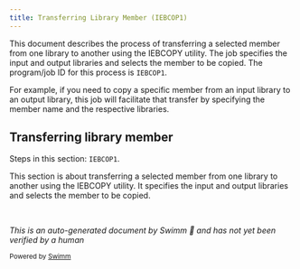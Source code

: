 ```yaml
---
title: Transferring Library Member (IEBCOP1)
---
```

This document describes the process of transferring a selected member from one library to another using the IEBCOPY utility. The job specifies the input and output libraries and selects the member to be copied. The program/job ID for this process is `IEBCOP1`.

For example, if you need to copy a specific member from an input library to an output library, this job will facilitate that transfer by specifying the member name and the respective libraries.

## Transferring library member

Steps in this section: `IEBCOP1`.

This section is about transferring a selected member from one library to another using the IEBCOPY utility. It specifies the input and output libraries and selects the member to be copied.

&nbsp;

*This is an auto-generated document by Swimm 🌊 and has not yet been verified by a human*

<SwmMeta version="3.0.0" repo-id="Z2l0aHViJTNBJTNBbXlNYWluZnJhbWUlM0ElM0FTd2ltbS1EZW1v" repo-name="myMainframe"><sup>Powered by [Swimm](/)</sup></SwmMeta>
